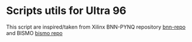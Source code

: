 # Scripts utils for Ultra 96

This script are inspired/taken from Xilinx BNN-PYNQ repository [bnn-repo](https://github.com/Xilinx/BNN-PYNQ) and BISMO [bismo repo](https://github.com/EECS-NTNU/bismo)